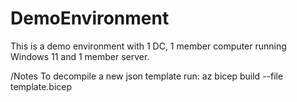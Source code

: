 # DemoEnvironment
This is a demo environment with 1 DC, 1 member computer running Windows 11 and 1 member server.

/Notes
To decompile a new json template run: az bicep build --file template.bicep